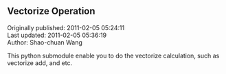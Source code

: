 ## Vectorize Operation  
Originally published: 2011-02-05 05:24:11  
Last updated: 2011-02-05 05:36:19  
Author: Shao-chuan Wang  
  
This python submodule enable you to do the vectorize calculation, such as vectorize add, and etc.